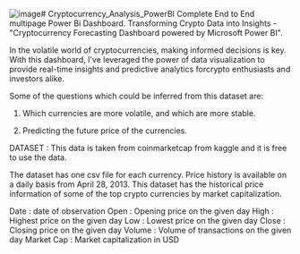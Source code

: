 ![image](https://github.com/user-attachments/assets/198c3871-6526-422c-8b36-545b39658db4)# Cryptocurrency_Analysis_PowerBI
Complete End to End multipage Power Bi Dashboard.
Transforming Crypto Data into Insights - "Cryptocurrency Forecasting Dashboard powered by Microsoft Power BI".

In the volatile world of cryptocurrencies, making informed decisions is key. With this dashboard, l've leveraged the power of data visualization to provide real-time insights and predictive analytics forcrypto enthusiasts and investors alike.

Some of the questions which could be inferred from this dataset are:

1) Which currencies are more volatile, and which are more stable.

2) Predicting the future price of the currencies.
 
DATASET : This data is taken from coinmarketcap from kaggle and it is free to use the data.

The dataset has one csv file for each currency. Price history is available on a daily basis from April 28, 2013. This dataset has the historical price information of some of the top crypto currencies by market capitalization.

Date : date of observation
Open : Opening price on the given day
High : Highest price on the given day
Low : Lowest price on the given day
Close : Closing price on the given day
Volume : Volume of transactions on the given day
Market Cap : Market capitalization in USD
